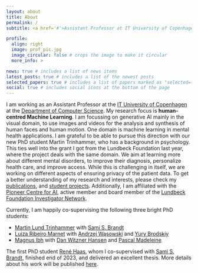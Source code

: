 ```yaml
---
layout: about
title: About
permalink: /
subtitle: <a href='#'>Assistant Professor at IT University of Copenhagen</a>

profile:
  align: right
  image: prof_pic.jpg
  image_circular: false # crops the image to make it circular
  more_info: >

news: true # includes a list of news items
latest_posts: true # includes a list of the newest posts
selected_papers: true # includes a list of papers marked as "selected={true}"
social: true # includes social icons at the bottom of the page
---
```


I am working as an Assistant Professor at the [IT University of Copenhagen](https://en.itu.dk/) at the [Department of Computer Science](https://en.itu.dk/Research/Departments/Computer-Science-Department). 
My research focus is **human-centred Machine Learning**. I am focussing on generative AI mainly in the visual domain, to use images and videos for the analysis and synthesis of human faces and human motion. One domain is machine learning in mental health applications. I am grateful to be able to pursue this direction with our new PhD student Martin Trinhammer, who has a background in psychology. This ties well into the grant I got from the Lundbeck Foundation last year, where the project deals with the same domain. 
We aim at learning more about different mental disorders, to improve their diagnosis, personalize health care, and improve access. While this is challenging in itself, we are working on different aspects of ensuring privacy of the patient data. 
To get a better understanding of my research and interests, please check my [publications](http://stellagrasshof.com/publications/), and [student projects](http://stellagrasshof.com/studentprojects/). 
Additionally, I am affiliated with the [Pioneer Centre for AI](https://www.aicentre.dk/), active member and board member of the [Lundbeck Foundation Investigator Network](https://lundbeckfonden.com/lfin). 

Currently, I am happily co-supervising the following three bright PhD students:
- [Martin Lund Trinhammer](https://pure.itu.dk/da/persons/martin-lund-trinhammer) with [Sami S. Brandt](https://pure.itu.dk/da/persons/sami-brandt)
- [Luiza Ribeiro Marnet](https://www.linkedin.com/in/luiza-ribeiro-marnet-378259116) with [Andrzej Wąsowski](http://www.itu.dk/people/wasowski/) and [Yury Brodskiy](https://www.linkedin.com/in/yurybrodskiy/)
- [Magnus Ibh](https://pure.itu.dk/en/persons/magnus-ibh) with [Dan Witzner Hansen](https://pure.itu.dk/en/persons/dan-witzner-hansen) and [Pascal Madeleine](https://vbn.aau.dk/da/persons/102245)

The first PhD student [René Haas](https://www.linkedin.com/in/haasrene/?originalSubdomain=dk), whom I co-supervised with [Sami S. Brandt](https://pure.itu.dk/da/persons/sami-brandt), finished end of 2023, and delivered an excellent thesis. More details about his work will be published [here](http://stellagrasshof.com/projects/3_project/). 

